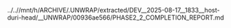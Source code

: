 ../..//mnt/h/ARCHIVE/.UNWRAP/extracted/DEV__2025-08-17__1833__host-duri-head/__UNWRAP/00936ae566/PHASE2_2_COMPLETION_REPORT.md